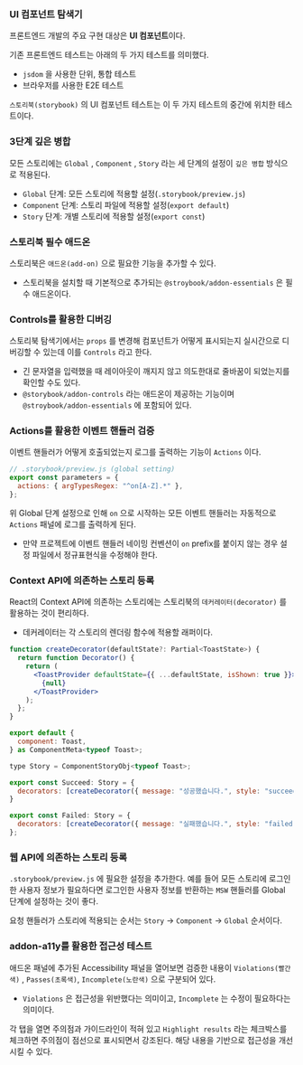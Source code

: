 ### UI 컴포넌트 탐색기

프론트엔드 개발의 주요 구현 대상은 **UI 컴포넌트**이다.

기존 프론트엔드 테스트는 아래의 두 가지 테스트를 의미했다.

- `jsdom` 을 사용한 단위, 통합 테스트
- 브라우저를 사용한 E2E 테스트

`스토리북(storybook)` 의 UI 컴포넌트 테스트는 이 두 가지 테스트의 중간에 위치한 테스트이다.

### 3단계 깊은 병합

모든 스토리에는 `Global` , `Component` , `Story` 라는 세 단계의 설정이 `깊은 병합` 방식으로 적용된다.

- `Global` 단계: 모든 스토리에 적용할 설정(`.storybook/preview.js`)
- `Component` 단계: 스토리 파일에 적용할 설정(`export default`)
- `Story` 단계: 개별 스토리에 적용할 설정(`export const`)

### 스토리북 필수 애드온

스토리북은 `애드온(add-on)` 으로 필요한 기능을 추가할 수 있다.

- 스토리북을 설치할 때 기본적으로 추가되는 `@stroybook/addon-essentials` 은 필수 애드온이다.

### Controls를 활용한 디버깅

스토리북 탐색기에서는 `props` 를 변경해 컴포넌트가 어떻게 표시되는지 실시간으로 디버깅할 수 있는데 이를 `Controls` 라고 한다.

- 긴 문자열을 입력했을 때 레이아웃이 깨지지 않고 의도한대로 줄바꿈이 되었는지를 확인할 수도 있다.
- `@storybook/addon-controls` 라는 애드온이 제공하는 기능이며 `@stroybook/addon-essentials` 에 포함되어 있다.

### Actions를 활용한 이벤트 핸들러 검증

이벤트 핸들러가 어떻게 호출되었는지 로그를 출력하는 기능이 `Actions` 이다.

```jsx
// .storybook/preview.js (global setting)
export const parameters = {
  actions: { argTypesRegex: "^on[A-Z].*" },
};
```

위 Global 단계 설정으로 인해 `on` 으로 시작하는 모든 이벤트 핸들러는 자동적으로 `Actions` 패널에 로그를 출력하게 된다.

- 만약 프로젝트에 이벤트 핸들러 네이밍 컨벤션이 `on` prefix를 붙이지 않는 경우 설정 파일에서 정규표현식을 수정해야 한다.

### Context API에 의존하는 스토리 등록

React의 Context API에 의존하는 스토리에는 스토리북의 `데커레이터(decorator)` 를 활용하는 것이 편리하다.

- 데커레이터는 각 스토리의 렌더링 함수에 적용할 래퍼이다.

```jsx
function createDecorator(defaultState?: Partial<ToastState>) {
  return function Decorator() {
    return (
      <ToastProvider defaultState={{ ...defaultState, isShown: true }}>
        {null}
      </ToastProvider>
    );
  };
}

export default {
  component: Toast,
} as ComponentMeta<typeof Toast>;

type Story = ComponentStoryObj<typeof Toast>;

export const Succeed: Story = {
  decorators: [createDecorator({ message: "성공했습니다.", style: "succeed" })],
}

export const Failed: Story = {
  decorators: [createDecorator({ message: "실패했습니다.", style: "failed" })],
};
```

### 웹 API에 의존하는 스토리 등록

`.storybook/preview.js` 에 필요한 설정을 추가한다. 예를 들어 모든 스토리에 로그인한 사용자 정보가 필요하다면 로그인한 사용자 정보를 반환하는 `MSW` 핸들러를 Global 단계에 설정하는 것이 좋다.

요청 핸들러가 스토리에 적용되는 순서는 `Story` → `Component` → `Global` 순서이다.

### addon-a11y를 활용한 접근성 테스트

애드온 패널에 추가된 Accessibility 패널을 열어보면 검증한 내용이 `Violations(빨간색)` , `Passes(초록색)`, `Incomplete(노란색)` 으로 구분되어 있다.

- `Violations` 은 접근성을 위반했다는 의미이고, `Incomplete` 는 수정이 필요하다는 의미이다.

각 탭을 열면 주의점과 가이드라인이 적혀 있고 `Highlight results` 라는 체크박스를 체크하면 주의점이 점선으로 표시되면서 강조된다. 해당 내용을 기반으로 접근성을 개선시킬 수 있다.
